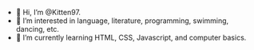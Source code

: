- 👋 Hi, I’m @Kitten97.
- 👀 I’m interested in language, literature, programming, swimming, dancing, etc.
- 🌱 I’m currently learning HTML, CSS, Javascript, and computer basics.

<!---
Kitten97/Kitten97 is a ✨ special ✨ repository because its `README.md` (this file) appears on your GitHub profile.
You can click the Preview link to take a look at your changes.
--->
